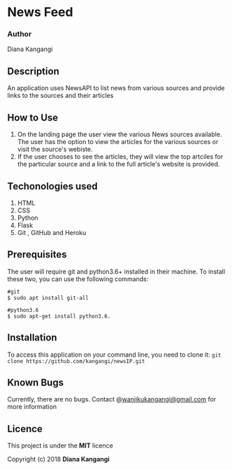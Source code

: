 # News Feed
### Author
Diana Kangangi

## Description
An application uses NewsAPI to list news from various sources and provide links to the sources and their articles

## How to Use
1. On the landing page the user view the various News sources available. The user has the option to view the articles for the various sources or visit the source's webiste.
2. If the user chooses to see the articles, they will view the top artciles for the particular source and a link to the full article's website is provided.


## Techonologies used
1. HTML 
2. CSS
3. Python
4. Flask
5. Git , GitHub and Heroku


## Prerequisites
The user will require git and python3.6+ installed in their machine. To install these two, you can use the following commands:
```
#git
$ sudo apt install git-all

#python3.6
$ sudo apt-get install python3.6.
```
## Installation
To access this application on your command line, you need to clone it:
 ```git clone https://github.com/kangangi/newsIP.git```


## Known Bugs 
Currently, there are no bugs. Contact @wanjikukangangi@gmail.com for more information



## Licence
This project is under the **MIT** licence

Copyright (c) 2018 **Diana Kangangi**